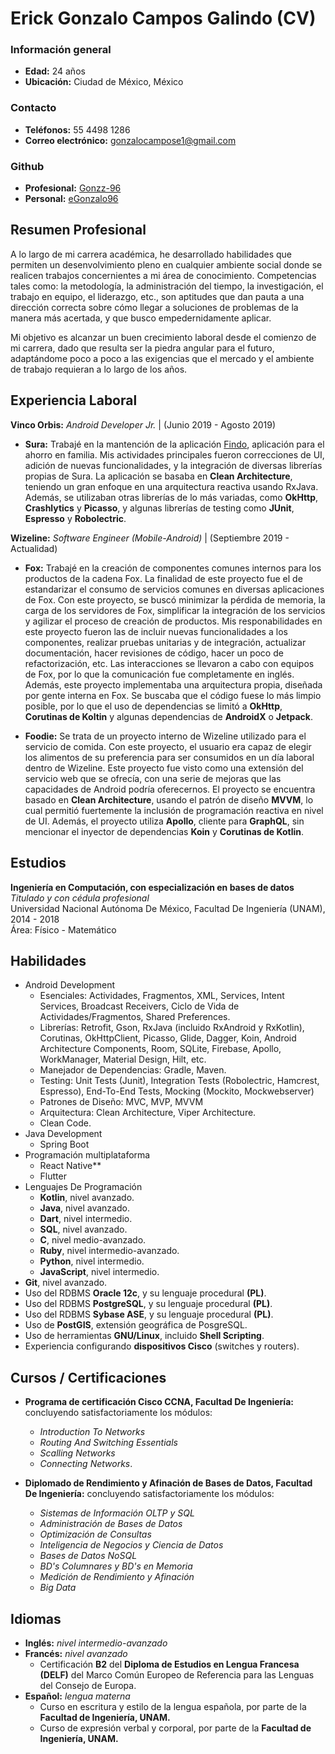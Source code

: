 # Erick Gonzalo Campos Galindo (CV)

### Información general
* **Edad:** 24 años
* **Ubicación:** Ciudad de México, México

### Contacto
* **Teléfonos:** 55 4498 1286
* **Correo electrónico:** gonzalocampose1@gmail.com

### Github
* **Profesional:** [Gonzz-96](https://github.com/Gonzz-96)
* **Personal:** [eGonzalo96](https://github.com/eGonzalo96)


## Resumen Profesional
A lo largo de mi carrera académica, he desarrollado habilidades que permiten un desenvolvimiento pleno en cualquier ambiente social donde se realicen trabajos concernientes a mi área de conocimiento. Competencias tales como: la metodología, la administración del tiempo, la investigación, el trabajo en equipo, el liderazgo, etc., son aptitudes que dan pauta a una dirección correcta sobre cómo llegar a soluciones de problemas de la manera más acertada, y que busco empedernidamente aplicar.

Mi objetivo es alcanzar un buen crecimiento laboral desde el comienzo de mi carrera, dado que resulta ser la piedra angular para el futuro, adaptándome poco a poco a las exigencias que el mercado y el ambiente de trabajo requieran a lo largo de los años.

## Experiencia Laboral
**Vinco Orbis:** *Android Developer Jr.* | (Junio 2019 - Agosto 2019)
* **Sura:** Trabajé en la mantención de la aplicación [Findo](https://play.google.com/store/apps/details?id=com.mx.sura.inversiones.findo&hl=en), aplicación para el ahorro en familia. Mis actividades principales fueron correcciones de UI, adición de nuevas funcionalidades, y la integración de diversas librerías propias de Sura. La aplicación se basaba en **Clean Architecture**, teniendo un gran enfoque en una arquitectura reactiva usando RxJava. Además, se utilizaban otras librerías de lo más variadas, como **OkHttp**, **Crashlytics** y **Picasso**, y algunas librerías de testing como **JUnit**, **Espresso** y **Robolectric**.

**Wizeline:** *Software Engineer (Mobile-Android)* | (Septiembre 2019 - Actualidad)
* **Fox:** Trabajé en la creación de componentes comunes internos para los productos de la cadena Fox. La finalidad de este proyecto fue el de estandarizar el consumo de servicios comunes en diversas aplicaciones de Fox. Con este proyecto, se buscó minimizar la pérdida de memoria, la carga de los servidores de Fox, simplificar la integración de los servicios y agilizar el proceso de creación de productos. Mis responabilidades en este proyecto fueron las de incluir nuevas funcionalidades a los componentes, realizar pruebas unitarias y de integración, actualizar documentación, hacer revisiones de código, hacer un poco de refactorización, etc. Las interacciones se llevaron a cabo con equipos de Fox, por lo que la comunicación fue completamente en inglés. Además, este proyecto implementaba una arquitectura propia, diseñada por gente interna en Fox. Se buscaba que el código fuese lo más limpio posible, por lo que el uso de dependencias se limitó a **OkHttp**, **Corutinas de Koltin** y algunas dependencias de **AndroidX** o **Jetpack**.

* **Foodie:** Se trata de un proyecto interno de Wizeline utilizado para el servicio de comida. Con este proyecto, el usuario era capaz de elegir los alimentos de su preferencia para ser consumidos en un día laboral dentro de Wizeline. Este proyecto fue visto como una extensión del servicio web que se ofrecía, con una serie de mejoras que las capacidades de Android podría oferecernos. El proyecto se encuentra basado en **Clean Architecture**, usando el patrón de diseño **MVVM**, lo cual permitió fuertemente la inclusión de programación reactiva en nivel de UI. Además, el proyecto utiliza **Apollo**, cliente para **GraphQL**, sin mencionar el inyector de dependencias **Koin** y **Corutinas de Kotlin**.

## Estudios
**Ingeniería en Computación, con especialización en bases de datos**<br>
*Titulado y con cédula profesional*<br>
Universidad Nacional Autónoma De México, Facultad De Ingeniería (UNAM), 2014 - 2018<br>
Área: Físico - Matemático

## Habilidades
* Android Development
	* Esenciales: Actividades, Fragmentos, XML, Services, Intent Services, Broadcast Receivers, Ciclo de Vida de Actividades/Fragmentos, Shared Preferences.
	* Librerías: Retrofit, Gson, RxJava (incluido RxAndroid y RxKotlin), Corutinas, OkHttpClient, Picasso, Glide, Dagger, Koin, Android Architecture Components, Room, SQLite, Firebase, Apollo, WorkManager, Material Design, Hilt, etc.
	* Manejador de Dependencias: Gradle, Maven.
	* Testing: Unit Tests (Junit), Integration Tests (Robolectric, Hamcrest, Espresso), End-To-End Tests, Mocking (Mockito, Mockwebserver)
	* Patrones de Diseño: MVC, MVP, MVVM
	* Arquitectura: Clean Architecture, Viper Architecture.
	* Clean Code. 
* Java Development
	* Spring Boot
* Programación multiplataforma
    * React Native**
    * Flutter
* Lenguajes De Programación
	* **Kotlin**, nivel avanzado.
	* **Java**, nivel avanzado.
	* **Dart**, nivel intermedio.
	* **SQL**, nivel avanzado.
	* **C**, nivel medio-avanzado.
	* **Ruby**, nivel intermedio-avanzado.
	* **Python**, nivel intermedio.
	* **JavaScript**, nivel intermedio.
* **Git**, nivel avanzado.
* Uso del RDBMS **Oracle 12c**, y su lenguaje procedural **(PL)**.
* Uso del RDBMS **PostgreSQL**, y su lenguaje procedural **(PL)**.
* Uso del RDBMS **Sybase ASE**, y su lenguaje procedural **(PL)**.
* Uso de **PostGIS**, extensión geográfica de PosgreSQL.
* Uso de herramientas **GNU/Linux**, incluido **Shell Scripting**.
* Experiencia configurando **dispositivos Cisco** (switches y routers).

## Cursos / Certificaciones

* **Programa de certificación Cisco CCNA, Facultad De Ingeniería:** concluyendo satisfactoriamente los módulos:
	* *Introduction To Networks*
	* *Routing And Switching Essentials*
	* *Scalling Networks* 
	* *Connecting Networks*. 

* **Diplomado de Rendimiento y Afinación de Bases de Datos, Facultad De Ingeniería:** concluyendo satisfactoriamente los módulos:
	* *Sistemas de Información OLTP y SQL*
	* *Administración de Bases de Datos*
	* *Optimización de Consultas*
	* *Inteligencia de Negocios y Ciencia de Datos*
	* *Bases de Datos NoSQL*
	* *BD's Columnares y BD's en Memoria*
	* *Medición de Rendimiento y Afinación* 
	* *Big Data*

## Idiomas
* **Inglés:** *nivel intermedio-avanzado*
* **Francés:** *nivel avanzado*
	* Certificación **B2** del **Diploma de Estudios en Lengua Francesa (DELF)** del Marco Común Europeo de Referencia para las Lenguas del Consejo de Europa.
* **Español:** *lengua materna*
	* Curso en escritura y estilo de la lengua española, por parte de la **Facultad de Ingeniería, UNAM.**
	* Curso de expresión verbal y corporal, por parte de la **Facultad de Ingeniería, UNAM.**
